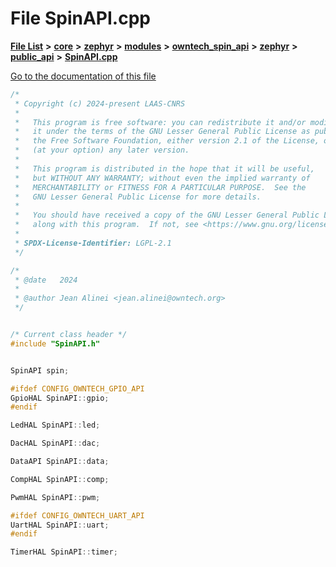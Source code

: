 

# File SpinAPI.cpp

[**File List**](files.md) **>** [**core**](dir_771164b9325b04f1442f7a3ffa8ecb89.md) **>** [**zephyr**](dir_09002e7ce91f09aeb040dfd1861a47f4.md) **>** [**modules**](dir_6d0fb8ab814c517e7f155fb837e32f72.md) **>** [**owntech\_spin\_api**](dir_87330bcbf7fe698536ea5946c1b90585.md) **>** [**zephyr**](dir_83abe2f3de580445b50d57f614c989e1.md) **>** [**public\_api**](dir_9feddb36ca121fb6172e0f3e47b6ec72.md) **>** [**SpinAPI.cpp**](SpinAPI_8cpp.md)

[Go to the documentation of this file](SpinAPI_8cpp.md)


```C++
/*
 * Copyright (c) 2024-present LAAS-CNRS
 *
 *   This program is free software: you can redistribute it and/or modify
 *   it under the terms of the GNU Lesser General Public License as published by
 *   the Free Software Foundation, either version 2.1 of the License, or
 *   (at your option) any later version.
 *
 *   This program is distributed in the hope that it will be useful,
 *   but WITHOUT ANY WARRANTY; without even the implied warranty of
 *   MERCHANTABILITY or FITNESS FOR A PARTICULAR PURPOSE.  See the
 *   GNU Lesser General Public License for more details.
 *
 *   You should have received a copy of the GNU Lesser General Public License
 *   along with this program.  If not, see <https://www.gnu.org/licenses/>.
 *
 * SPDX-License-Identifier: LGPL-2.1
 */

/*
 * @date   2024
 *
 * @author Jean Alinei <jean.alinei@owntech.org>
 */


/* Current class header */
#include "SpinAPI.h"


SpinAPI spin;

#ifdef CONFIG_OWNTECH_GPIO_API
GpioHAL SpinAPI::gpio;
#endif

LedHAL SpinAPI::led;

DacHAL SpinAPI::dac;

DataAPI SpinAPI::data;

CompHAL SpinAPI::comp;

PwmHAL SpinAPI::pwm;

#ifdef CONFIG_OWNTECH_UART_API
UartHAL SpinAPI::uart;
#endif

TimerHAL SpinAPI::timer;
```


